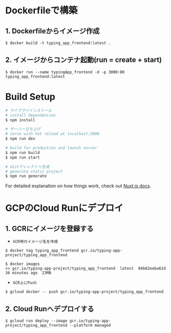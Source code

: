 # Dockerfileで構築
## 1. Dockerfileからイメージ作成
```
$ docker build -t typing_app_frontend:latest .
```
## 2. イメージからコンテナ起動(run = create + start)
```
$ docker run --name typingApp_frontend -d -p 3000:80 typing_app_frontend:latest
```

# Build Setup

```bash
# ライブラリインストール
# install dependencies
$ npm install

# サーバー立ち上げ
# serve with hot reload at localhost:3000
$ npm run dev

# build for production and launch server
$ npm run build
$ npm run start

# distディレクトリ生成
# generate static project
$ npm run generate
```

For detailed explanation on how things work, check out [Nuxt.js docs](https://nuxtjs.org).



# GCPのCloud Runにデプロイ
## 1. GCRにイメージを登録する
- `GCR用のイメージ名を作成`
```
$ docker tag typing_app_frontend gcr.io/typing-app-project/typing_app_frontend

$ docker images
>> gcr.io/typing-app-project/typing_app_frontend  latest  04b62eeba61d  36 minutes ago  23MB
```
- `GCR上にPush`
```
$ gcloud docker -- push gcr.io/typing-app-project/typing_app_frontend
```

## 2. Cloud Runへデプロイする
```
$ gcloud run deploy --image gcr.io/typing-app-project/typing_app_frontend --platform managed
```
